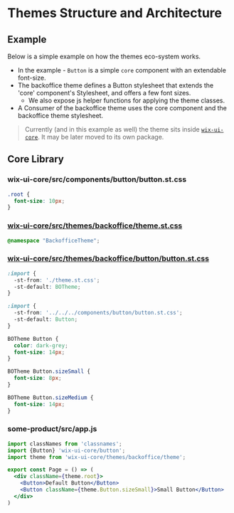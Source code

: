 # Themes Structure and Architecture

## Example
Below is a simple example on how the themes eco-system works.
- In the example - `Button` is a simple `core` component with an extendable font-size.
- The backoffice theme defines a Button stylesheet that extends the 'core' component's Stylesheet, and offers a few font sizes.
  - We also expose js helper functions for applying the theme classes.
- A Consumer of the backoffice theme uses the core component and the backoffice theme stylesheet.

> Currently (and in this example as well) the theme sits inside [`wix-ui-core`](/packages/wix-ui-core/). It may be later moved to its own package.

## Core Library

### wix-ui-core/src/components/button/button.st.css
```css
.root {
  font-size: 10px;
}
```

### [wix-ui-core/src/themes/backoffice/theme.st.css](/packages/wix-ui-core/src/themes/backoffice/theme.st.css)
```css
@namespace "BackofficeTheme";
```

### [wix-ui-core/src/themes/backoffice/button/button.st.css](/packages/wix-ui-core/src/themes/backoffice/button/button.st.css)
```css
:import {
  -st-from: './theme.st.css';
  -st-default: BOTheme;
}

:import {
  -st-from: '../../../components/button/button.st.css';
  -st-default: Button;
}

BOTheme Button {
  color: dark-grey;
  font-size: 14px;
}

BOTheme Button.sizeSmall {
  font-size: 8px;
}

BOTheme Button.sizeMedium {
  font-size: 14px;
}
```

### some-product/src/app.js
```jsx
import classNames from 'classnames';
import {Button} 'wix-ui-core/button';
import theme from 'wix-ui-core/themes/backoffice/theme';

export const Page = () => (
  <div className={theme.root}>
    <Button>Default Button</Button>
    <Button className={theme.Button.sizeSmall}>Small Button</Button>
  </div>
)
```
